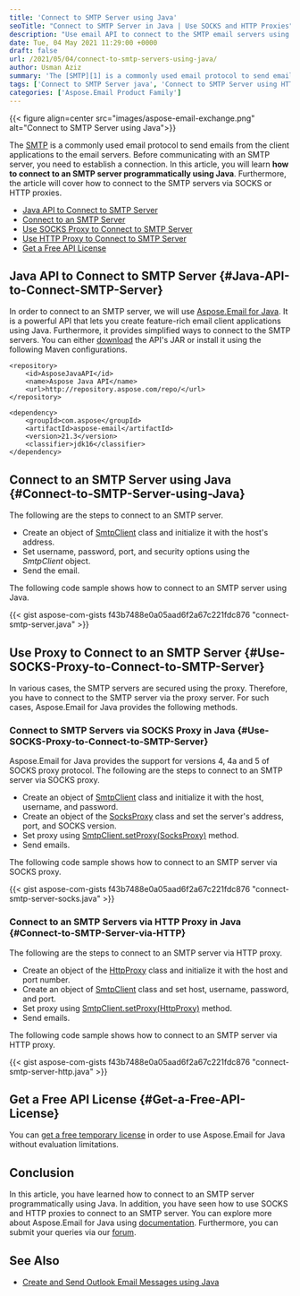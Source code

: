 ```yaml
---
title: 'Connect to SMTP Server using Java'
seoTitle: "Connect to SMTP Server in Java | Use SOCKS and HTTP Proxies"
description: "Use email API to connect to the SMTP email servers using Java. Connect to SMTP server using SOCKS or HTTP proxies from within Java applications."
date: Tue, 04 May 2021 11:29:00 +0000
draft: false
url: /2021/05/04/connect-to-smtp-servers-using-java/
author: Usman Aziz
summary: 'The [SMTP][1] is a commonly used email protocol to send emails from the client applications to the email servers. Before communicating with an SMTP server, you need to establish a connection. In this article, you will learn **how to connect to an SMTP server programmatically using Java**. Furthermore, the article will cover how to connect to the SMTP servers via SOCKS or HTTP proxies.'
tags: ['Connect to SMTP Server java', 'Connect to SMTP Server using HTTP Proxy', 'Connect to SMTP Server using SOCKS Proxy']
categories: ['Aspose.Email Product Family']
---
```




{{< figure align=center src="images/aspose-email-exchange.png" alt="Connect to SMTP Server using Java">}}


The [SMTP][2] is a commonly used email protocol to send emails from the client applications to the email servers. Before communicating with an SMTP server, you need to establish a connection. In this article, you will learn **how to connect to an SMTP server programmatically using Java**. Furthermore, the article will cover how to connect to the SMTP servers via SOCKS or HTTP proxies.

*   [Java API to Connect to SMTP Server][3]
*   [Connect to an SMTP Server][4]
*   [Use SOCKS Proxy to Connect to SMTP Server][5]
*   [Use HTTP Proxy to Connect to SMTP Server][6]
*   [Get a Free API License][7]

## Java API to Connect to SMTP Server {#Java-API-to-Connect-SMTP-Server}

In order to connect to an SMTP server, we will use [Aspose.Email for Java][8]. It is a powerful API that lets you create feature-rich email client applications using Java. Furthermore, it provides simplified ways to connect to the SMTP servers. You can either [download][9] the API's JAR or install it using the following Maven configurations.

```
<repository>
    <id>AsposeJavaAPI</id>
    <name>Aspose Java API</name>
    <url>http://repository.aspose.com/repo/</url>
</repository>
```
```
<dependency>
    <groupId>com.aspose</groupId>
    <artifactId>aspose-email</artifactId>
    <version>21.3</version>
    <classifier>jdk16</classifier>
</dependency>
```

## Connect to an SMTP Server using Java {#Connect-to-SMTP-Server-using-Java}

The following are the steps to connect to an SMTP server.

*   Create an object of [SmtpClient][10] class and initialize it with the host's address.
*   Set username, password, port, and security options using the _SmtpClient_ object.
*   Send the email.

The following code sample shows how to connect to an SMTP server using Java.

{{< gist aspose-com-gists f43b7488e0a05aad6f2a67c221fdc876 "connect-smtp-server.java" >}}

## Use Proxy to Connect to an SMTP Server {#Use-SOCKS-Proxy-to-Connect-to-SMTP-Server}

In various cases, the SMTP servers are secured using the proxy. Therefore, you have to connect to the SMTP server via the proxy server. For such cases, Aspose.Email for Java provides the following methods.

### Connect to SMTP Servers via SOCKS Proxy in Java {#Use-SOCKS-Proxy-to-Connect-to-SMTP-Server}

Aspose.Email for Java provides the support for versions 4, 4a and 5 of SOCKS proxy protocol. The following are the steps to connect to an SMTP server via SOCKS proxy.

*   Create an object of [SmtpClient][11] class and initialize it with the host, username, and password.
*   Create an object of the [SocksProxy][12] class and set the server's address, port, and SOCKS version.
*   Set proxy using [SmtpClient.setProxy(SocksProxy)][13] method.
*   Send emails.

The following code sample shows how to connect to an SMTP server via SOCKS proxy.

{{< gist aspose-com-gists f43b7488e0a05aad6f2a67c221fdc876 "connect-smtp-server-socks.java" >}}

### Connect to an SMTP Servers via HTTP Proxy in Java {#Connect-to-SMTP-Server-via-HTTP}

The following are the steps to connect to an SMTP server via HTTP proxy.

*   Create an object of the [HttpProxy][14] class and initialize it with the host and port number.
*   Create an object of [SmtpClient][15] class and set host, username, password, and port.
*   Set proxy using [SmtpClient.setProxy(HttpProxy)][16] method.
*   Send emails.

The following code sample shows how to connect to an SMTP server via HTTP proxy.

{{< gist aspose-com-gists f43b7488e0a05aad6f2a67c221fdc876 "connect-smtp-server-http.java" >}}

## Get a Free API License {#Get-a-Free-API-License}

You can [get a free temporary license][17] in order to use Aspose.Email for Java without evaluation limitations.

## Conclusion

In this article, you have learned how to connect to an SMTP server programmatically using Java. In addition, you have seen how to use SOCKS and HTTP proxies to connect to an SMTP server. You can explore more about Aspose.Email for Java using [documentation][18]. Furthermore, you can submit your queries via our [forum][19].

## See Also

*   [Create and Send Outlook Email Messages using Java][20]




[1]: https://en.wikipedia.org/wiki/Simple_Mail_Transfer_Protocol
[2]: https://en.wikipedia.org/wiki/Simple_Mail_Transfer_Protocol
[3]: #Java-API-to-Connect-SMTP-Server
[4]: #Connect-to-SMTP-Server-using-Java
[5]: #Use-SOCKS-Proxy-to-Connect-to-SMTP-Server
[6]: #Connect-to-SMTP-Server-via-HTTP
[7]: #Get-a-Free-API-License
[8]: https://products.aspose.com/email/java
[9]: https://downloads.aspose.com/email/java
[10]: https://apireference.aspose.com/email/java/com.aspose.email/SmtpClient
[11]: https://apireference.aspose.com/email/java/com.aspose.email/SmtpClient
[12]: https://apireference.aspose.com/email/java/com.aspose.email/SocksProxy
[13]: https://apireference.aspose.com/email/java/com.aspose.email/EmailClient#setProxy(com.aspose.email.Proxy)
[14]: https://apireference.aspose.com/email/java/com.aspose.email/HttpProxy
[15]: https://apireference.aspose.com/email/java/com.aspose.email/SmtpClient
[16]: https://apireference.aspose.com/email/java/com.aspose.email/EmailClient#setProxy(com.aspose.email.Proxy)
[17]: https://purchase.aspose.com/temporary-license
[18]: https://docs.aspose.com/email/java/getting-started/
[19]: https://forum.aspose.com/
[20]: https://blog.aspose.com/2020/05/20/create-and-send-outlook-email-messages-asynchronously-using-java/





